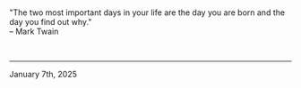 
<br>

"The two most important days in your life are the day you are born and the day you find out why."\
  – Mark Twain
 
</br>

---
January 7th, 2025
